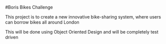 #Boris Bikes Challenge

This project is to create a new innovative bike-sharing system, where users can borrow bikes all around London

This will be done using Object Oriented Design and will be completely test driven



